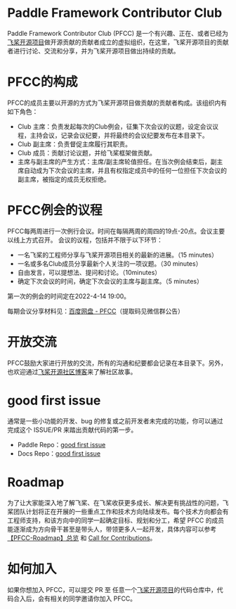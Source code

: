 # Paddle Framework Contributor Club

Paddle Framework Contributor Club (PFCC) 是一个有兴趣、正在、或者已经为[飞桨开源项目](https://github.com/PaddlePaddle/Paddle/)做开源贡献的贡献者成立的虚拟组织，在这里，飞桨开源项目的贡献者进行讨论、交流和分享，并为飞桨开源项目做出持续的贡献。

# PFCC的构成

PFCC的成员主要以开源的方式为飞桨开源项目做贡献的贡献者构成。该组织内有如下角色：

- Club 主席：负责发起每次的Club例会，征集下次会议的议题，设定会议议程，主持会议，记录会议纪要，并将最终的会议纪要发布在本目录下。
- Club 副主席：负责督促主席履行其职责。
- Club 成员：贡献讨论议题，并给飞桨框架做贡献。
- 主席与副主席的产生方式：主席/副主席轮值担任。在当次例会结束后，副主席自动成为下次会议的主席，并且有权指定成员中的任何一位担任下次会议的副主席，被指定的成员无权拒绝。

# PFCC例会的议程

PFCC每两周进行一次例行会议。时间在每隔两周的周四的19点-20点。会议主要以线上方式召开。
会议的议程，包括并不限于以下环节：

- 一名飞桨的工程师分享与飞桨开源项目相关的最新的进展。（15 minutes）
- 一名或多名Club成员分享最新个人关注的一项议题。（30 minutes）
- 自由发言，可以提想法、提问和讨论。（10minutes）
- 确定下次会议的时间，确定下次会议的主席与副主席。（5 minutes）

第一次的例会的时间定在2022-4-14 19:00。

每期会议分享材料见：[百度网盘 - PFCC](https://pan.baidu.com/s/16vAVoXpCgdrrRK5e_-w7Ig)（提取码见微信群公告）

# 开放交流

PFCC鼓励大家进行开放的交流，所有的沟通和纪要都会记录在本目录下。另外，也欢迎通过[飞桨开源社区博客](https://pfcc.blog/)来了解社区故事。

# good first issue

通常是一些小功能的开发、bug 的修复或之前开发者未完成的功能，你可以通过完成这个 ISSUE/PR 来踏出贡献代码的第一步。
- Paddle Repo：[good first issue](https://github.com/PaddlePaddle/Paddle/labels/good%20first%20issue) 
- Docs Repo：[good first issue](https://github.com/PaddlePaddle/docs/labels/good%20first%20issue)

# Roadmap

为了让大家能深入地了解飞桨、在飞桨收获更多成长、解决更有挑战性的问题，飞桨团队计划将正在开展的一些重点工作和技术方向陆续发布。每个技术方向都会有工程师支持，和该方向中的同学一起确定目标、规划和分工，希望 PFCC 的成员能逐渐成为方向骨干甚至是带头人，带领更多人一起开发，具体内容可以参考 [【PFCC-Roadmap】总览](https://github.com/PaddlePaddle/Paddle/issues/42571) 和 [Call for Contributions](call-for-contributions/README.md)。

# 如何加入

如果你想加入 PFCC，可以提交 PR 至 任意一个[飞桨开源项目](https://github.com/PaddlePaddle)的代码仓库中，代码合入后，会有相关的同学邀请你加入 PFCC。
